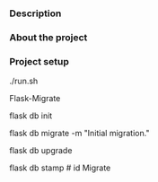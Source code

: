 ### Description


### About the project

### Project setup
 ./run.sh

Flask-Migrate

flask db init

flask db migrate -m "Initial migration."

flask db upgrade

flask db stamp # id Migrate
